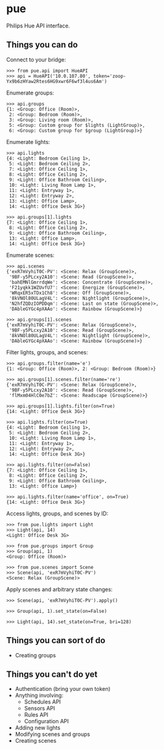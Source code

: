 # pue
Philips Hue API interface.

## Things you can do
Connect to your bridge:
```
>>> from pue.api import HueAPI
>>> api = HueAPI('10.0.107.80', token='zoop-Yx9b6zHYaw2Rtes6HG9xwr6F6wf3l4us6Am')
```


Enumerate groups:
```
>>> api.groups
{1: <Group: Office (Room)>,
 2: <Group: Bedroom (Room)>,
 3: <Group: Living room (Room)>,
 5: <Group: Custom group for $lights (LightGroup)>,
 6: <Group: Custom group for $group (LightGroup)>}
```


Enumerate lights:
```
>>> api.lights
{4: <Light: Bedroom Ceiling 1>,
 5: <Light: Bedroom Ceiling 2>,
 7: <Light: Office Ceiling 1>,
 8: <Light: Office Ceiling 2>,
 9: <Light: Office Bathroom Ceiling>,
 10: <Light: Living Room Lamp 1>,
 11: <Light: Entryway 1>,
 12: <Light: Entryway 2>,
 13: <Light: Office Lamp>,
 14: <Light: Office Desk 3G>}

>>> api.groups[1].lights
{7: <Light: Office Ceiling 1>,
 8: <Light: Office Ceiling 2>,
 9: <Light: Office Bathroom Ceiling>,
 13: <Light: Office Lamp>,
 14: <Light: Office Desk 3G>}
```


Enumerate scenes:
```
>>> api.scenes
{'exR7mVyhiT0C-PV': <Scene: Relax (GroupScene)>,
 '9BF-y5PLcxy2A10': <Scene: Read (GroupScene)>,
 'bahEMNlGmrrdqWe': <Scene: Concentrate (GroupScene)>,
 'F21yqkk1WZUvfU7': <Scene: Energize (GroupScene)>,
 'WRqxER5xTDx1Ch8': <Scene: Off (GroupScene)>,
 '8kVNOl80ULagV4L': <Scene: Nightlight (GroupScene)>,
 'N2hfZQDzIOPDDqm': <Scene: Last on state (GroupScene)>,
 'DAbleGYGc4pXAAo': <Scene: Rainbow (GroupScene)>}

>>> api.groups[1].scenes
{'exR7mVyhiT0C-PV': <Scene: Relax (GroupScene)>,
 '9BF-y5PLcxy2A10': <Scene: Read (GroupScene)>,
 '8kVNOl80ULagV4L': <Scene: Nightlight (GroupScene)>,
 'DAbleGYGc4pXAAo': <Scene: Rainbow (GroupScene)>}
```


Filter lights, groups, and scenes:
```
>>> api.groups.filter(name='e')
{1: <Group: Office (Room)>, 2: <Group: Bedroom (Room)>}

>>> api.groups[1].scenes.filter(name='re')
{'exR7mVyhiT0C-PV': <Scene: Relax (GroupScene)>,
 '9BF-y5PLcxy2A10': <Scene: Read (GroupScene)>,
 'flMxm04HlC0e7bZ': <Scene: Readscape (GroupScene)>}

>>> api.groups[1].lights.filter(on=True)
{14: <Light: Office Desk 3G>}

>>> api.lights.filter(on=True)
{4: <Light: Bedroom Ceiling 1>,
 5: <Light: Bedroom Ceiling 2>,
 10: <Light: Living Room Lamp 1>,
 11: <Light: Entryway 1>,
 12: <Light: Entryway 2>,
 14: <Light: Office Desk 3G>}

>>> api.lights.filter(on=False)
{7: <Light: Office Ceiling 1>,
 8: <Light: Office Ceiling 2>,
 9: <Light: Office Bathroom Ceiling>,
 13: <Light: Office Lamp>}

>>> api.lights.filter(name='office', on=True)
{14: <Light: Office Desk 3G>}
```


Access lights, groups, and scenes by ID:
```
>>> from pue.lights import Light
>>> Light(api, 14)
<Light: Office Desk 3G>

>>> from pue.groups import Group
>>> Group(api, 1)
<Group: Office (Room)>

>>> from pue.scenes import Scene
>>> Scene(api, 'exR7mVyhiT0C-PV')
<Scene: Relax (GroupScene)>
```


Apply scenes and arbitrary state changes:
```
>>> Scene(api, 'exR7mVyhiT0C-PV').apply()

>>> Group(api, 1).set_state(on=False)

>>> Light(api, 14).set_state(on=True, bri=128)
```

## Things you can sort of do
* Creating groups

## Things you can't do yet
* Authentication (bring your own token)
* Anything involving:
  * Schedules API
  * Sensors API
  * Rules API
  * Configuration API
* Adding new lights
* Modifying scenes and groups
* Creating scenes
